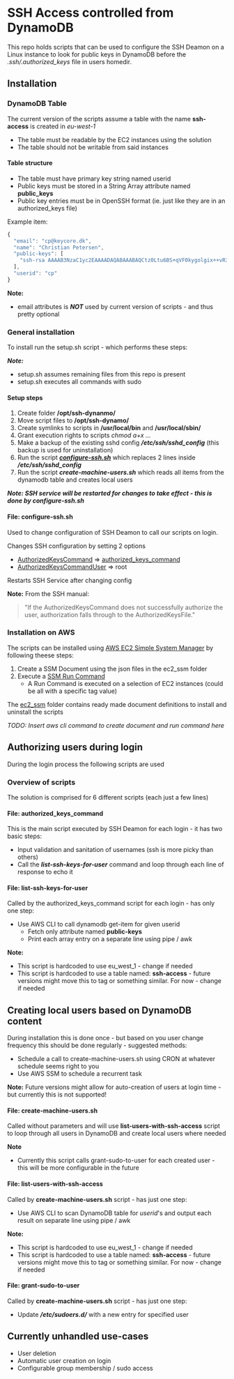 # SSH Access controlled from DynamoDB
This repo holds scripts that can be used to configure the SSH Deamon on a Linux instance to look for public keys in DynamoDB before the _.ssh/.authorized_keys_ file in users homedir.

## Installation
### DynamoDB Table
The current version of the scripts assume a table with the name **ssh-access** is created in _eu-west-1_

* The table must be readable by the EC2 instances using the solution
* The table should not be writable from said instances

#### Table structure
  * The table must have primary key string named userid
  * Public keys must be stored in a String Array attribute named **public_keys**
  * Public key entries must be in OpenSSH format (ie. just like they are in an authorized_keys file)

Example item:

```javascript
{
  "email": "cp@keycore.dk",
  "name": "Christian Petersen",
  "public-keys": [
    "ssh-rsa AAAAB3NzaC1yc2EAAAADAQABAAABAQCtz0Ltu6BS+qVF0kygolgix++vR3R/ll+H07iYkpsIdOA4ByVDQdQ8Gvt7xqzZMAjo1UVP0g4g+i7bq5QbdzHcauHS0nISqr2pyrEkjkvJG3byZ1JINUW6AjZKVQSBNgArVFpmMFsQjN5MEAXSfaK9ZeiA57QO+DGvcC4Wm1JSBJnK+rqsloaLt3ucFE3Kxs65H5WWAAxTCrQHvL/siGQNkpO/F8zoFBIkyyvlt6eQC3CPPId4dPWswranneQopBlH07j19HOZcpqrWF+uuaRi1FODikAoL2O6/PuyHnW985SBcFO/GPU8pCUhMEt5Z7Cxhc80nmoOpMgDJqcRkged imported-openssh-key"
  ],
  "userid": "cp"
}
``` 

**Note:**
  * email attributes is **_NOT_** used by current version of scripts - and thus pretty optional


### General installation
To install run the setup.sh script - which performs these steps:

**_Note:_**
  * setup.sh assumes remaining files from this repo is present
  * setup.sh executes all commands with sudo

#### Setup steps
1. Create folder **/opt/ssh-dynanmo/**
1. Move script files to **/opt/ssh-dynamo/**
1. Create symlinks to scripts in **/usr/local/bin** and **/usr/local/sbin/**
1. Grant execution rights to scripts _chmod a+x ..._
1. Make a backup of the existing sshd config **_/etc/ssh/sshd_config_** (this backup is used for uninstallation)
1. Run the script **_[configure-ssh.sh](../blob/master/configure-ssh.sh)_** which replaces 2 lines inside **_/etc/ssh/sshd_config_**
1. Run the script **_create-machine-users.sh_** which reads all items from the dynamodb table and creates local users

**_Note: SSH service will be restarted for changes to take effect - this is done by configure-ssh.sh_**

#### File: **configure-ssh.sh**
Used to change configuration of SSH Deamon to call our scripts on login.

Changes SSH configuration by setting 2 options

* [AuthorizedKeysCommand][ssh_auth_command] => [authorized_keys_command](../blob/master/autorized_keys_command)
* [AuthorizedKeysCommandUser][ssh_auth_user] => root

Restarts SSH Service after changing config

**Note:** From the SSH manual:
> "If the AuthorizedKeysCommand does not successfully authorize the user, authorization falls through to the AuthorizedKeysFile."

### Installation on AWS
The scripts can be installed using [AWS EC2 Simple System Manager][ssm_main] by following theese steps:

1. Create a SSM Document using the json files in the ec2_ssm folder
1. Execute a [SSM Run Command][ssm_run_command]
   * A Run Command is executed on a selection of EC2 instances (could be all with a specific tag value)

The [ec2_ssm](ec2_ssm) folder contains ready made document definitions to install and uninstall the scripts

_TODO: Insert aws cli command to create document and run command here_

## Authorizing users during login
During the login process the following scripts are used
### Overview of scripts
The solution is comprised for 6 different scripts (each just a few lines)


#### File: authorized_keys_command
This is the main script executed by SSH Deamon for each login - it has two basic steps:

 * Input validation and sanitation of usernames (ssh is more picky than others)
 * Call the _**list-ssh-keys-for-user**_ command and loop through each line of response to echo it

#### File: **list-ssh-keys-for-user**
Called by the authorized_keys_command script for each login - has only one step:
 * Use AWS CLI to call dynamodb get-item for given userid
    * Fetch only attribute named **public-keys**
    * Print each array entry on a separate line using pipe / awk

**Note:**
  * This script is hardcoded to use eu_west_1 - change if needed
  * This script is hardcoded to use a table named: **ssh-access** - future versions might move this to tag or something similar. For now - change if needed


## Creating local users based on DynamoDB content
During installation this is done once - but based on you user change frequency this should be done regularly - suggested methods:
 * Schedule a call to create-machine-users.sh using CRON at whatever schedule seems right to you
 * Use AWS SSM to schedule a recurrent task

**Note:** Future versions might allow for auto-creation of users at login time - but currently this is not supported!

#### File: **create-machine-users.sh**
Called without parameters and will use **list-users-with-ssh-access** script to loop through all users in DynamoDB and create local users where needed

**Note** 
  * Currently this script calls grant-sudo-to-user for each created user - this will be more configurable in the future

#### File: **list-users-with-ssh-access**
Called by **create-machine-users.sh** script - has just one step:
* Use AWS CLI to scan DynamoDB table for _userid_'s and output each result on separate line using pipe / awk

**Note:**
  * This script is hardcoded to use eu_west_1 - change if needed
  * This script is hardcoded to use a table named: **ssh-access** - future versions might move this to tag or something similar. For now - change if needed

#### File: **grant-sudo-to-user**
Called by **create-machine-users.sh** script - has just one step:
* Update **_/etc/sudoers.d/_** with a new entry for specified user

## Currently unhandled use-cases
* User deletion
* Automatic user creation on login
* Configurable group membership / sudo access


[ssm_main]: https://aws.amazon.com/ec2/systems-manager/
[ssm_run_command]: http://docs.aws.amazon.com/systems-manager/latest/userguide/execute-remote-commands.html
[ssh_auth_command]: https://linux.die.net/man/5/sshd_config
[ssh_auth_user]: https://linux.die.net/man/5/sshd_config









